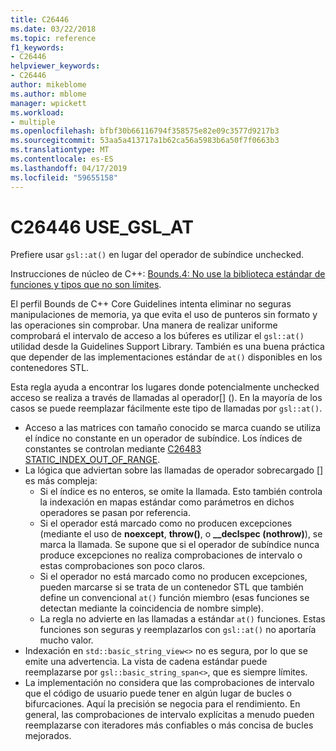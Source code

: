 ```yaml
---
title: C26446
ms.date: 03/22/2018
ms.topic: reference
f1_keywords:
- C26446
helpviewer_keywords:
- C26446
author: mikeblome
ms.author: mblome
manager: wpickett
ms.workload:
- multiple
ms.openlocfilehash: bfbf30b66116794f358575e82e09c3577d9217b3
ms.sourcegitcommit: 53aa5a413717a1b62ca56a5983b6a50f7f0663b3
ms.translationtype: MT
ms.contentlocale: es-ES
ms.lasthandoff: 04/17/2019
ms.locfileid: "59655158"
---
```

# <a name="c26446-usegslat"></a>C26446 USE_GSL_AT

Prefiere usar `gsl::at()` en lugar del operador de subíndice unchecked.

Instrucciones de núcleo de C++: [Bounds.4: No use la biblioteca estándar de funciones y tipos que no son límites](https://github.com/isocpp/CppCoreGuidelines/blob/master/CppCoreGuidelines.md#probounds-bounds-safety-profile).

El perfil Bounds de C++ Core Guidelines intenta eliminar no seguras manipulaciones de memoria, ya que evita el uso de punteros sin formato y las operaciones sin comprobar. Una manera de realizar uniforme comprobará el intervalo de acceso a los búferes es utilizar el `gsl::at()` utilidad desde la Guidelines Support Library. También es una buena práctica que depender de las implementaciones estándar de `at()` disponibles en los contenedores STL.

Esta regla ayuda a encontrar los lugares donde potencialmente unchecked acceso se realiza a través de llamadas al operador\[] (). En la mayoría de los casos se puede reemplazar fácilmente este tipo de llamadas por `gsl::at()`.

- Acceso a las matrices con tamaño conocido se marca cuando se utiliza el índice no constante en un operador de subíndice. Los índices de constantes se controlan mediante [C26483 STATIC_INDEX_OUT_OF_RANGE](c26483.md).
- La lógica que adviertan sobre las llamadas de operador sobrecargado [] es más compleja:
  - Si el índice es no enteros, se omite la llamada. Esto también controla la indexación en mapas estándar como parámetros en dichos operadores se pasan por referencia.
  - Si el operador está marcado como no producen excepciones (mediante el uso de **noexcept**, **throw()**, o **__declspec (nothrow)**), se marca la llamada. Se supone que si el operador de subíndice nunca produce excepciones no realiza comprobaciones de intervalo o estas comprobaciones son poco claros.
  - Si el operador no está marcado como no producen excepciones, pueden marcarse si se trata de un contenedor STL que también define un convencional `at()` función miembro (esas funciones se detectan mediante la coincidencia de nombre simple).
  - La regla no advierte en las llamadas a estándar `at()` funciones. Estas funciones son seguras y reemplazarlos con `gsl::at()` no aportaría mucho valor.
- Indexación en `std::basic_string_view<>` no es segura, por lo que se emite una advertencia. La vista de cadena estándar puede reemplazarse por `gsl::basic_string_span<>`, que es siempre límites.
- La implementación no considera que las comprobaciones de intervalo que el código de usuario puede tener en algún lugar de bucles o bifurcaciones. Aquí la precisión se negocia para el rendimiento. En general, las comprobaciones de intervalo explícitas a menudo pueden reemplazarse con iteradores más confiables o más concisa de bucles mejorados.
